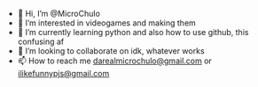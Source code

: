 - 👋 Hi, I’m @MicroChulo
- 👀 I’m interested in videogames and making them
- 🌱 I’m currently learning python and also how to use github, this confusing af
- 💞️ I’m looking to collaborate on idk, whatever works
- 📫 How to reach me darealmicrochulo@gmail.com or ilikefunnypjs@gmail.com 

<!---
MicroChulo/MicroChulo is a ✨ special ✨ repository because its `README.md` (this file) appears on your GitHub profile.
You can click the Preview link to take a look at your changes.
--->
